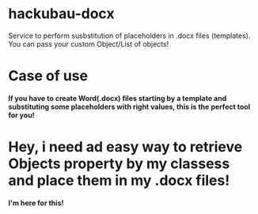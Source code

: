 # hackubau-docx
Service to perform susbstitution of placeholders in .docx files (templates). You can pass your custom Object/List of objects!


<h1 class="lead">Case of use</h1>

<h4 class="lead">If you have to create Word(.docx) files starting by a template and substituting some placeholders with right values, this is the perfect tool for you! </h4>

<h1 class="lead">Hey, i need ad easy way to retrieve Objects property by my classess and place them in my .docx files!</h1>

<h4 class="lead">I'm here for this!</h4>

